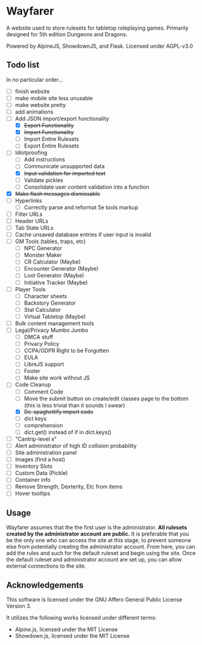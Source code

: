 # Wayfarer

A website used to store rulesets for tabletop roleplaying games. Primarily designed for 5th edition Dungeons and Dragons.

Powered by AlpineJS, ShowdownJS, and Flask.
Licensed under AGPL-v3.0

## Todo list

In no particular order...

 - [ ] finish website
 - [ ] make mobile site less unusable
 - [ ] make website pretty
 - [ ] add animations
 - [ ] Add JSON import/export functionality
     - [X] ~~Export Functionality~~
     - [X] ~~Import Functionality~~
     - [ ] Import Entire Rulesets
     - [ ] Export Entire Rulesets
 - [ ] Idiotproofing
     - [ ] Add instructions
     - [ ] Communicate unsupported data
     - [X] ~~Input validation for imported text~~
     - [ ] Validate pickles
     - [ ] Consolidate user content validation into a function
 - [X] ~~Make flash messages dismissable~~
 - [ ] Hyperlinks
     - [ ] Correctly parse and reformat 5e tools markup
 - [ ] Filter URLs
 - [ ] Header URLs
 - [ ] Tab State URLs
 - [ ] Cache unsaved database entries if user input is invalid
 - [ ] GM Tools (tables, traps, etc)
     - [ ] NPC Generator
     - [ ] Monster Maker
     - [ ] CR Calculator (Maybe)
     - [ ] Encounter Generator (Maybe)
     - [ ] Loot Generator (Maybe)
     - [ ] Initiative Tracker (Maybe)
 - [ ] Player Tools
     - [ ] Character sheets
     - [ ] Backstory Generator
     - [ ] Stat Calculator
     - [ ] Virtual Tabletop (Maybe)
 - [ ] Bulk content management tools
 - [ ] Legal/Privacy Mumbo Jumbo
     - [ ] DMCA stuff
     - [ ] Privacy Policy
     - [ ] CCPA/GDPR Right to be Forgotten
     - [ ] EULA
     - [ ] LibreJS support
     - [ ] Footer
     - [ ] Make site work without JS
 - [ ] Code Cleanup
     - [ ] Comment Code
     - [ ] Move the submit button on create/edit classes page to the bottom (this is less trivial than it sounds I swear)
     - [X] ~~De-spaghettify import code~~
     - [ ] dict keys
     - [ ] comprehension
     - [ ] dict.get() instead of if in dict.keys()
 - [ ] "Cantrip-level x"
 - [ ] Alert administrator of high ID collision probability
 - [ ] Site administration panel
 - [ ] Images (find a host)
 - [ ] Inventory Slots
 - [ ] Custom Data (Pickle)
 - [ ] Container info
 - [ ] Remove Strength, Dexterity, Etc from items
 - [ ] Hover tooltips

## Usage

Wayfarer assumes that the the first user is the administrator. **All rulesets created by the administrator account are public.** It is preferable that you be the only one who can access the site at this stage, to prevent someone else from potentially creating the administrator account. From here, you can add the rules and such for the default ruleset and begin using the site. Once the default ruleset and administrator account are set up, you can allow external connections to the site.

## Acknowledgements

This software is licensed under the GNU Affero General Public License Version 3.

It utilizes the following works licensed under different terms:

 - Alpine.js, licensed under the MIT License
 - Showdown.js, licensed under the MIT License